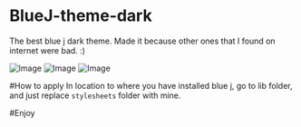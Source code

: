 # BlueJ-theme-dark
The best blue j dark theme. Made it because other ones that I found on internet were bad. :)

![Image](https://github.com/user-attachments/assets/ed76945c-038b-494a-8d47-f65172191678)
![Image](https://github.com/user-attachments/assets/045511b9-8caf-4d28-bdb6-102e9e9b3205)
![Image](https://github.com/user-attachments/assets/4246f1d5-4090-4e60-9b0b-6ce8061fb9fd)

#How to apply
In location to where you have installed blue j, go to lib folder, and just replace `stylesheets` folder with mine.

#Enjoy
